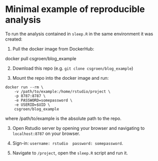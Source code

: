# Minimal example of reproducible analysis

To run the analysis contained in `sleep.R` in the same environment it was created:

1.  Pull the docker image from DockerHub:

docker pull csgroen/blog_example

2.  Download this repo (e.g. `git clone csgroen/blog_example`)

3.  Mount the repo into the docker image and run:


```
docker run --rm \
    -v /path/to/example:/home/rstudio/project \
    -p 8787:8787 \
    -e PASSWORD=somepassword \
    -e USERID=$UID \
    csgroen/blog_example
```

where /path/to/example is the absolute path to the repo.

3.  Open Rstudio server by opening your browser and navigating to `localhost:8787` on your browser.

4.  Sign-in: 
  `username: rstudio 
   password: somepassword`.

5.  Navigate to `/project`, open the `sleep.R` script and run it.
